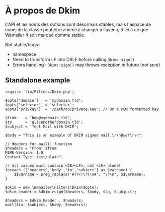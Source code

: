 
À propos de Dkim
=================

L'API et les noms des options sont désormais stables, mais l'espace de noms
de la classe peut être amené à changer à l'avenir, d'ici à ce que Wamailer 4
soit marqué comme stable.

Not stable/bugs:

 * namespace
 * Need to transform LF into CRLF before calling `Dkim::sign()`
 * Errors handling : `Dkim::sign()` may throws exception in future (not sure)


Standalone example
-------------------

    require 'lib/Filters/Dkim.php';

    $opts['domain']   = 'mydomain.tld';
    $opts['selector'] = 'selector';
    $opts['privkey']  = '/path/to/private.key'; // Or a PEM formatted key

    $from    = 'bob@mydomain.tld';
    $to      = 'alice@otherdomain.tld';
    $subject = 'Test Mail with DKIM';

    $body = "This is an example of DKIM signed mail.\r\nBye!\r\n";

    // Headers for mail() function
    $headers = "From: $from
    MIME-Version: 1.0
    Content-Type: text/plain";

    // All values must contain <CR><LF>, not <LF> alone!
    foreach (['headers','body','to','subject'] as $varname) {
        $$varname = preg_replace('#(?<!\r)\n#', "\r\n", $$varname);
    }

    $dkim = new \Wamailer\Filters\Dkim($opts);
    $dkim_header = $dkim->sign($headers, $body, $to, $subject);

    $headers = $dkim_header . $headers;
    mail($to, $subject, $body, $headers);

